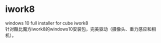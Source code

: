 # iwork8
windows 10 full installer for cube iwork8<br>
针对酷比魔方iwork8的windows10安装包，完美驱动（摄像头、重力感应和相机）。<br>
